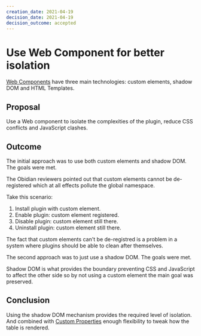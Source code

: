 ```yaml
---
creation_date: 2021-04-19
decision_date: 2021-04-19
decision_outcome: accepted
---
```

# Use Web Component for better isolation

[Web Components] have three main technologies: custom elements, shadow DOM and
HTML Templates.

## Proposal

Use a Web component to isolate the complexities of the plugin, reduce CSS
conflicts and JavaScript clashes.


## Outcome

The initial approach was to use both custom elements and shadow DOM. The goals
were met.

The Obidian reviewers pointed out that custom elements cannot be de-registered
which at all effects pollute the global namespace.

Take this scenario:

1. Install plugin with custom element.
2. Enable plugin: custom element registered.
3. Disable plugin: custom element still there.
4. Uninstall plugin: custom element still there.

The fact that custom elements can't be de-registred is a problem in a system
where plugins should be able to clean after themselves.

The second approach was to just use a shadow DOM. The goals were met.

Shadow DOM is what provides the boundary preventing CSS and JavaScript to
affect the other side so by not using a custom element the main goal was
preserved.


## Conclusion

Using the shadow DOM mechanism provides the required level of isolation. And
combined with [Custom Properties] enough flexibility to tweak how the table is
rendered.


[Web Components]: https://developer.mozilla.org/en-US/docs/Web/Web_Components
[Custom Properties]: https://developer.mozilla.org/en-US/docs/Web/CSS/Using_CSS_custom_properties
